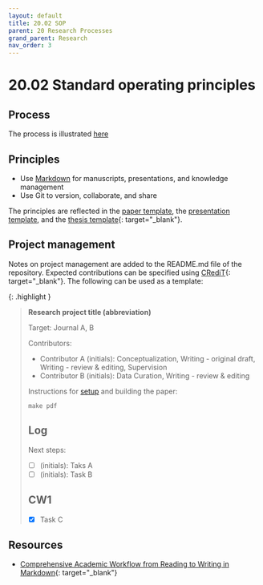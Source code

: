 ```yaml
---
layout: default
title: 20.02 SOP
parent: 20 Research Processes
grand_parent: Research
nav_order: 3
---
```


# 20.02 Standard operating principles

## Process

The process is illustrated [here](../../20-research/)

## Principles

- Use [Markdown](../../10-lab/10_processes/10.07.markdown.html) for manuscripts, presentations, and knowledge management
- Use Git to version, collaborate, and share

The principles are reflected in the [paper template](20.20.paper-templates.html), the [presentation template](20.28.presentation.html), and the [thesis template](https://github.com/digital-work-lab/thesis-template){: target="_blank"}.

## Project management

Notes on project management are added to the README.md file of the repository.
Expected contributions can be specified using [CRediT](https://credit.niso.org/){: target="_blank"}.
The following can be used as a template:

{: .highlight }
> **Research project title (abbreviation)**
>
> Target: Journal A, B
>
> Contributors:
>
> - Contributor A (initials): Conceptualization, Writing - original draft, Writing - review & editing, Supervision
> - Contributor B (initials): Data Curation, Writing - review & editing
>
> Instructions for [setup](link) and building the paper:
>
> ```
> make pdf
> ```
>
> ## Log
>
> Next steps:
>
> - [ ] (initials): Taks A
> - [ ] (initials): Task B
>
> ## CW1
>
> - [X] Task C

## Resources

- [Comprehensive Academic Workflow from Reading to Writing in Markdown](https://chris-grieser.de/Comprehensive-Academic-Workflow-from-Reading-to-Writing-in-Markdown){: target="_blank"}
